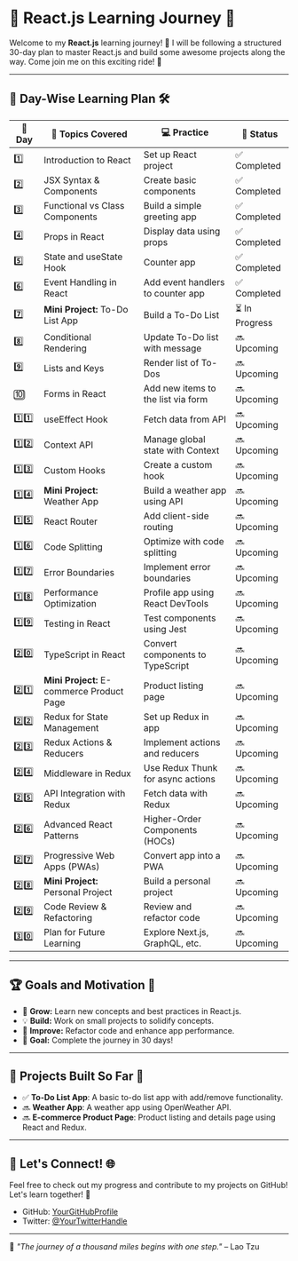 # 🚀 React.js Learning Journey 🎯

Welcome to my **React.js** learning journey! 🌟 I will be following a structured 30-day plan to master React.js and build some awesome projects along the way. Come join me on this exciting ride! 🎢

---

## 📅 **Day-Wise Learning Plan** 🛠️

| 📅 Day | 📝 Topics Covered | 💻 Practice | 🎯 Status |
|-------|------------------|-------------|-----------|
| 1️⃣   | Introduction to React | Set up React project | ✅ Completed |
| 2️⃣   | JSX Syntax & Components | Create basic components | ✅ Completed |
| 3️⃣   | Functional vs Class Components | Build a simple greeting app | ✅ Completed |
| 4️⃣   | Props in React | Display data using props | ✅ Completed |
| 5️⃣   | State and useState Hook | Counter app | ✅ Completed |
| 6️⃣   | Event Handling in React | Add event handlers to counter app | ✅ Completed |
| 7️⃣   | **Mini Project:** To-Do List App | Build a To-Do List | ⏳ In Progress |
| 8️⃣   | Conditional Rendering | Update To-Do list with message | 🔜 Upcoming |
| 9️⃣   | Lists and Keys | Render list of To-Dos | 🔜 Upcoming |
| 🔟   | Forms in React | Add new items to the list via form | 🔜 Upcoming |
| 1️⃣1️⃣   | useEffect Hook | Fetch data from API | 🔜 Upcoming |
| 1️⃣2️⃣   | Context API | Manage global state with Context | 🔜 Upcoming |
| 1️⃣3️⃣   | Custom Hooks | Create a custom hook | 🔜 Upcoming |
| 1️⃣4️⃣   | **Mini Project:** Weather App | Build a weather app using API | 🔜 Upcoming |
| 1️⃣5️⃣   | React Router | Add client-side routing | 🔜 Upcoming |
| 1️⃣6️⃣   | Code Splitting | Optimize with code splitting | 🔜 Upcoming |
| 1️⃣7️⃣   | Error Boundaries | Implement error boundaries | 🔜 Upcoming |
| 1️⃣8️⃣   | Performance Optimization | Profile app using React DevTools | 🔜 Upcoming |
| 1️⃣9️⃣   | Testing in React | Test components using Jest | 🔜 Upcoming |
| 2️⃣0️⃣   | TypeScript in React | Convert components to TypeScript | 🔜 Upcoming |
| 2️⃣1️⃣   | **Mini Project:** E-commerce Product Page | Product listing page | 🔜 Upcoming |
| 2️⃣2️⃣   | Redux for State Management | Set up Redux in app | 🔜 Upcoming |
| 2️⃣3️⃣   | Redux Actions & Reducers | Implement actions and reducers | 🔜 Upcoming |
| 2️⃣4️⃣   | Middleware in Redux | Use Redux Thunk for async actions | 🔜 Upcoming |
| 2️⃣5️⃣   | API Integration with Redux | Fetch data with Redux | 🔜 Upcoming |
| 2️⃣6️⃣   | Advanced React Patterns | Higher-Order Components (HOCs) | 🔜 Upcoming |
| 2️⃣7️⃣   | Progressive Web Apps (PWAs) | Convert app into a PWA | 🔜 Upcoming |
| 2️⃣8️⃣   | **Mini Project:** Personal Project | Build a personal project | 🔜 Upcoming |
| 2️⃣9️⃣   | Code Review & Refactoring | Review and refactor code | 🔜 Upcoming |
| 3️⃣0️⃣   | Plan for Future Learning | Explore Next.js, GraphQL, etc. | 🔜 Upcoming |

---

## 🏆 **Goals and Motivation** 🎯

- 🌱 **Grow:** Learn new concepts and best practices in React.js.
- 💡 **Build:** Work on small projects to solidify concepts.
- 🔧 **Improve:** Refactor code and enhance app performance.
- 🎯 **Goal:** Complete the journey in 30 days!

---

## 💼 **Projects Built So Far** 🚀

- ✅ **To-Do List App**: A basic to-do list app with add/remove functionality.
- 🔜 **Weather App**: A weather app using OpenWeather API.
- 🔜 **E-commerce Product Page**: Product listing and details page using React and Redux.

---

## 🎉 **Let's Connect!** 🌐

Feel free to check out my progress and contribute to my projects on GitHub! Let's learn together! 🤝

- GitHub: [YourGitHubProfile](https://github.com/YourGitHubProfile)
- Twitter: [@YourTwitterHandle](https://twitter.com/YourTwitterHandle)

---

💪 _"The journey of a thousand miles begins with one step."_ – Lao Tzu

